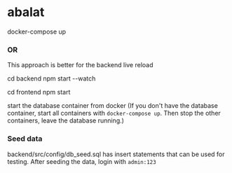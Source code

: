 # abalat

docker-compose up


### OR

This approach is better for the backend live reload


cd backend
npm start --watch

cd frontend
npm start

start the database container from docker (If you don't have the database container, start all containers with `docker-compose up`. Then stop the other containers, leave the database running.)


### Seed data

backend/src/config/db_seed.sql has insert statements that can be used for testing.
After seeding the data, login with `admin:123`